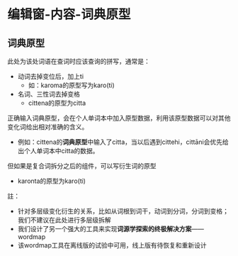 # 编辑窗-内容-词典原型




## 词典原型
此处为该处词语在查词时应该查询的拼写，通常是：
- 动词去掉变位后，加上ti
  - 如：karoma的原型写为karo(ti)
- 名词、三性词去掉变格
  - cittena的原型为citta

正确输入词典原型，会在个人单词本中加入原型数据，利用该原型数据可以对其他变化词给出相对准确的含义。
- 例如：cittena的**词典原型**中输入了citta，当以后遇到cittehi，cittāni会优先给出个人单词本中citta的数据。

但如果是复合词拆分之后的组件，可以写衍生词的原型
- karonta的原型为karo(ti)


註：
- 针对多层级变化衍生的关系，比如从词根到词干，动词到分词，分词到变格；我们不建议在此处进行多层级拆解
- 我们设计了另一个强大的工具来实现**词源学探索的终极解决方案**——wordmap
- 该wordmap工具在离线版的试验中可用，线上版有待恢复和重新设计
